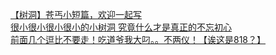 [【树洞】苍丐小短篇，欢迎一起写](http://tieba.baidu.com/p/3261810541?see_lz=1&pn=)   
[很小很小很小很小的小树洞 究竟什么才是真正的不忘初心](http://tieba.baidu.com/p/3261703163?see_lz=1&pn=)   
[前面几个逗比不要走！吃道爷我大叼。。不两仪！【诶这是818？】](http://tieba.baidu.com/p/3261449593?see_lz=1&pn=)   

